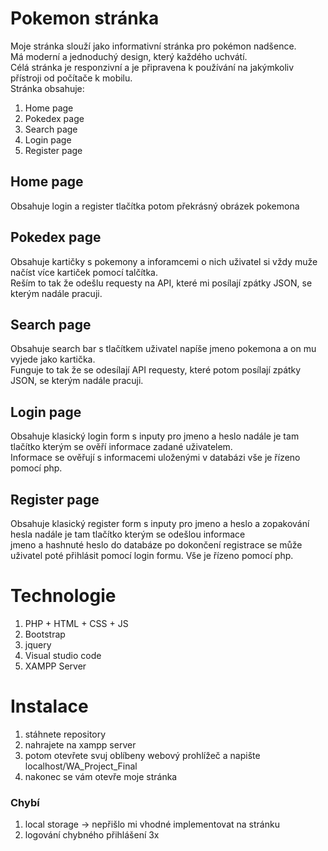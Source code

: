 # Pokemon stránka

Moje stránka slouží jako informativní stránka pro pokémon nadšence.<br/>
Má moderní a jednoduchý design, který každého uchvátí.<br/>
Célá stránka je responzivní a je připravena k používání na jakýmkoliv přístroji od počítače k mobilu.<br/>
Stránka obsahuje: 
1. Home page
2. Pokedex page
3. Search page
4. Login page
5. Register page

## Home page
Obsahuje login a register tlačítka potom překrásný obrázek pokemona 

## Pokedex page
Obsahuje kartičky s pokemony a inforamcemi o nich uživatel si vždy muže načíst více kartiček pomocí talčítka.<br/>
Reším to tak že odešlu requesty na API, které mi posílají zpátky JSON, se kterým nadále pracuji.

## Search page
Obsahuje search bar s tlačítkem uživatel napíše jmeno pokemona a on mu vyjede jako kartička.<br/>
Funguje to tak že se odesílají API requesty, které potom posílají zpátky JSON, se kterým nadále pracuji.

## Login page
Obsahuje klasický login form s inputy pro jmeno a heslo nadále je tam tlačítko kterým se ověří informace zadané uživatelem.<br/>
Informace se ověřují s informacemi uloženými v databázi vše je řízeno pomocí php.

## Register page
Obsahuje klasický register form s inputy pro jmeno a heslo a zopakování hesla nadále je tam tlačítko kterým se odešlou informace<br/> 
jmeno a hashnuté heslo do databáze po dokončení registrace se může uživatel poté přihlásit pomocí login formu. Vše je řízeno pomocí php.

# Technologie
1. PHP + HTML + CSS + JS 
2. Bootstrap
3. jquery
4. Visual studio code
5. XAMPP Server

# Instalace
1. stáhnete repository
2. nahrajete na xampp server
3. potom otevřete svuj oblíbeny webový prohlížeč a napište localhost/WA_Project_Final
4. nakonec se vám otevře moje stránka

### Chybí
1. local storage -> nepřišlo mi vhodné implementovat na stránku
2. logování chybného přihlášení 3x